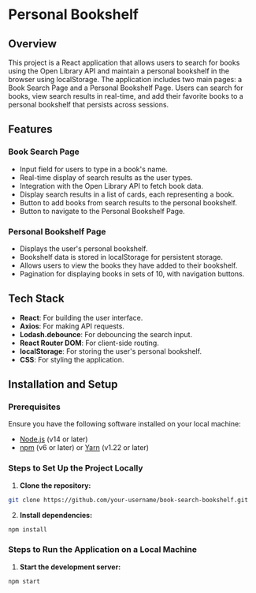 # Personal Bookshelf

## Overview

This project is a React application that allows users to search for books using the Open Library API and maintain a personal bookshelf in the browser using localStorage. The application includes two main pages: a Book Search Page and a Personal Bookshelf Page. Users can search for books, view search results in real-time, and add their favorite books to a personal bookshelf that persists across sessions.

## Features

### Book Search Page

- Input field for users to type in a book's name.
- Real-time display of search results as the user types.
- Integration with the Open Library API to fetch book data.
- Display search results in a list of cards, each representing a book.
- Button to add books from search results to the personal bookshelf.
- Button to navigate to the Personal Bookshelf Page.

### Personal Bookshelf Page

- Displays the user's personal bookshelf.
- Bookshelf data is stored in localStorage for persistent storage.
- Allows users to view the books they have added to their bookshelf.
- Pagination for displaying books in sets of 10, with navigation buttons.

## Tech Stack

- **React**: For building the user interface.
- **Axios**: For making API requests.
- **Lodash.debounce**: For debouncing the search input.
- **React Router DOM**: For client-side routing.
- **localStorage**: For storing the user's personal bookshelf.
- **CSS**: For styling the application.

## Installation and Setup

### Prerequisites

Ensure you have the following software installed on your local machine:

- [Node.js](https://nodejs.org/) (v14 or later)
- [npm](https://www.npmjs.com/) (v6 or later) or [Yarn](https://yarnpkg.com/) (v1.22 or later)

### Steps to Set Up the Project Locally

1. **Clone the repository:**

```sh
git clone https://github.com/your-username/book-search-bookshelf.git

```
2. **Install dependencies:**

```sh
npm install
```
### Steps to Run the Application on a Local Machine

1. **Start the development server:**

```sh
npm start
```


